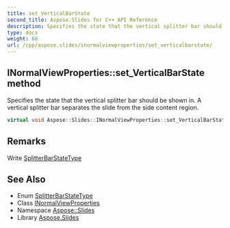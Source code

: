 ```yaml
---
title: set_VerticalBarState
second_title: Aspose.Slides for C++ API Reference
description: Specifies the state that the vertical splitter bar should be shown in. A vertical splitter bar separates the slide from the side content region.
type: docs
weight: 66
url: /cpp/aspose.slides/inormalviewproperties/set_verticalbarstate/
---
```

## INormalViewProperties::set_VerticalBarState method


Specifies the state that the vertical splitter bar should be shown in. A vertical splitter bar separates the slide from the side content region.

```cpp
virtual void Aspose::Slides::INormalViewProperties::set_VerticalBarState(SplitterBarStateType value)=0
```

## Remarks


Write [SplitterBarStateType](../../splitterbarstatetype/)
## See Also

* Enum [SplitterBarStateType](../../splitterbarstatetype/)
* Class [INormalViewProperties](../)
* Namespace [Aspose::Slides](../../)
* Library [Aspose.Slides](../../../)
